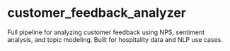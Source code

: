 # customer_feedback_analyzer
Full pipeline for analyzing customer feedback using NPS, sentiment analysis, and topic modeling. Built for hospitality data and NLP use cases.
